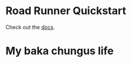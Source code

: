# Road Runner Quickstart

Check out the [docs](https://rr.brott.dev/docs/v1-0/tuning/).

# My baka chungus life